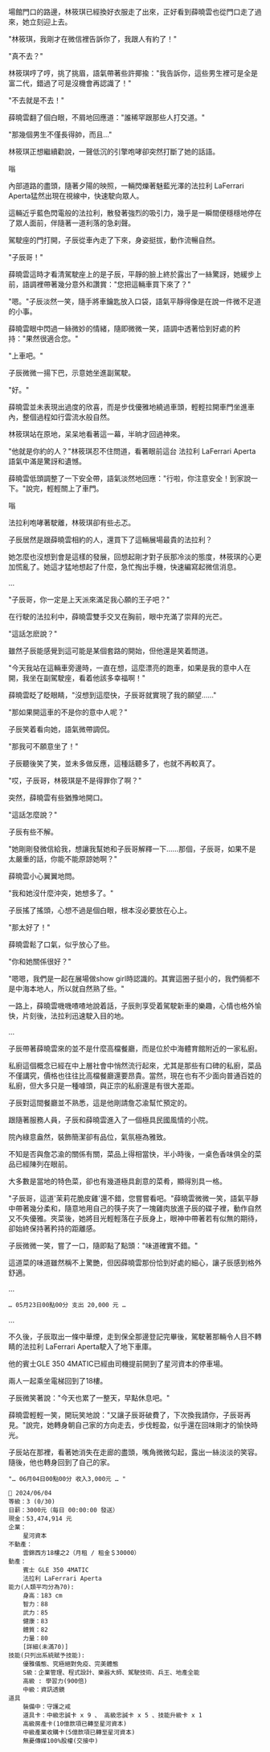 場館門口的路邊，林筱琪已經換好衣服走了出來，正好看到薛曉雲也從門口走了過來，她立刻迎上去。

"林筱琪，我剛才在微信裡告訴你了，我跟人有約了！"  

"真不去？"  

林筱琪哼了哼，挑了挑眉，語氣帶著些許揶揄："我告訴你，這些男生裡可是全是富二代，錯過了可是沒機會再認識了！"  

"不去就是不去！"  

薛曉雲翻了個白眼，不屑地回應道："誰稀罕跟那些人打交道。"  

"那幾個男生不僅長得帥，而且…"  

林筱琪正想繼續勸說，一聲低沉的引擎咆哮卻突然打斷了她的話語。

嗡  

內部道路的盡頭，隨著夕陽的映照，一輛閃爍著魅藍光澤的法拉利 LaFerrari Aperta猛然出現在視線中，快速駛向眾人。  

這輛近乎藍色閃電般的法拉利，散發著強烈的吸引力，幾乎是一瞬間便穩穩地停在了眾人面前，伴隨著一道利落的急刹聲。

駕駛座的門打開，子辰從車內走了下來，身姿挺拔，動作流暢自然。  

"子辰哥！"  

薛曉雲這時才看清駕駛座上的是子辰，平靜的臉上終於露出了一絲驚訝，她緩步上前，語調裡帶著幾分意外和讚賞："您把這輛車買下來了？"  

"嗯。"子辰淡然一笑，隨手將車鑰匙放入口袋，語氣平靜得像是在說一件微不足道的小事。  

薛曉雲眼中閃過一絲微妙的情緒，隨即微微一笑，語調中透著恰到好處的矜持："果然很適合您。"  

"上車吧。"  

子辰微微一揚下巴，示意她坐進副駕駛。  

"好。"  

薛曉雲並未表現出過度的欣喜，而是步伐優雅地繞過車頭，輕輕拉開車門坐進車內，整個過程如行雲流水般自然。  

林筱琪站在原地，呆呆地看著這一幕，半晌才回過神來。  

"他就是你約的人？"林筱琪忍不住問道，看著眼前這台 法拉利 LaFerrari Aperta 語氣中滿是驚訝和遺憾。  

薛曉雲低頭調整了一下安全帶，語氣淡然地回應："行啦，你注意安全！到家說一下。"說完，輕輕關上了車門。

嗡  

法拉利咆哮著駛離，林筱琪卻有些忐忑。  

子辰居然是跟薛曉雲相約的人，還買下了這輛展場最貴的法拉利？  

她怎麼也沒想到會是這樣的發展，回想起剛才對子辰那冷淡的態度，林筱琪的心更加慌亂了。她這才猛地想起了什麼，急忙掏出手機，快速編寫起微信消息。

...

"子辰哥，你一定是上天派來滿足我心願的王子吧？"

在行駛的法拉利中，薛曉雲雙手交叉在胸前，眼中充滿了崇拜的光芒。

"這話怎麽說？"

雖然子辰能感覺到這可能是某個套路的開始，但他還是笑着問道。

"今天我站在這輛車旁邊時，一直在想，這麼漂亮的跑車，如果是我的意中人在開，我坐在副駕駛座，看着他該多幸福啊！"

薛曉雲眨了眨眼睛，"沒想到這麼快，子辰哥就實現了我的願望……"

"那如果開這車的不是你的意中人呢？"

子辰笑着看向她，語氣微帶調侃。

"那我可不願意坐了！"

子辰聽後笑了笑，並未多做反應，這種話聽多了，也就不再較真了。

"哎，子辰哥，林筱琪是不是得罪你了啊？"

突然，薛曉雲有些猶豫地開口。

"這話怎麼說？"

子辰有些不解。

"她剛剛發微信給我，想讓我幫她和子辰哥解釋一下……那個，子辰哥，如果不是太嚴重的話，你能不能原諒她啊？"

薛曉雲小心翼翼地問。

"我和她沒什麼沖突，她想多了。" 

子辰搖了搖頭，心想不過是個白眼，根本沒必要放在心上。

"那太好了！"

薛曉雲鬆了口氣，似乎放心了些。

"你和她關係很好？"

"嗯嗯，我們是一起在展場做show girl時認識的。其實這圈子挺小的，我們倆都不是中海本地人，所以就自然熟了些。"

一路上，薛曉雲嘰嘰喳喳地說着話，子辰則享受着駕駛新車的樂趣，心情也格外愉快，片刻後，法拉利迅速駛入目的地。

...

子辰帶著薛曉雲來的並不是什麼高檔餐廳，而是位於中海體育館附近的一家私廚。

私廚這個概念已經在中上層社會中悄然流行起來，尤其是那些有口碑的私廚，菜品不僅講究，價格也往往比高檔餐廳還要昂貴。當然，現在也有不少面向普通百姓的私廚，但大多只是一種噱頭，與正宗的私廚還是有很大差距。

子辰對這間餐廳並不熟悉，這是他剛請詹芯渝幫忙預定的。

跟隨著服務人員，子辰和薛曉雲進入了一個極具民國風情的小院。

院內綠意盎然，裝飾簡潔卻有品位，氣氛極為雅致。

不知是否與詹芯渝的關係有關，菜品上得相當快，半小時後，一桌色香味俱全的菜品已經陳列在眼前。

大多數是當地的特色菜，卻也有幾道極具創意的菜肴，顯得別具一格。

"子辰哥，這道'茉莉花脆皮雞'還不錯，您嘗嘗看吧。"薛曉雲微微一笑，語氣平靜中帶著幾分柔和，隨意地用自己的筷子夾了一塊雞肉放進子辰的碟子裡，動作自然又不失優雅。夾菜後，她將目光輕輕落在子辰身上，眼神中帶著若有似無的期待，卻始終保持著矜持的距離感。

子辰微微一笑，嘗了一口，隨即點了點頭："味道確實不錯。"

這道菜的味道雖然稱不上驚艷，但因薛曉雲那份恰到好處的細心，讓子辰感到格外舒適。

...

`… 05月23日00點00分 支出 20,000 元 …`

...

不久後，子辰取出一條中華煙，走到保全那邊登記完畢後，駕駛著那輛令人目不轉睛的法拉利 LaFerrari Aperta駛入了地下車庫。

他的賓士GLE 350 4MATIC已經由司機提前開到了星河資本的停車場。

兩人一起乘坐電梯回到了18樓。

子辰微笑著說："今天也累了一整天，早點休息吧。"

薛曉雲輕輕一笑，開玩笑地說："又讓子辰哥破費了，下次換我請你，子辰哥再見。"說完，她轉身朝自己家的方向走去，步伐輕盈，似乎還在回味剛才的愉快時光。

子辰站在那裡，看著她消失在走廊的盡頭，嘴角微微勾起，露出一絲淡淡的笑容。隨後，他也轉身回到了自己的家。

`"… 06月04日00點00分 收入3,000元 … "`

```
📰 2024/06/04
等級：3 (0/30)
日薪：3000元（每日 00:00:00 發送）
現金：53,474,914 元
企業：
    星河資本
不動產：
    雲錦西方18樓之2（月租 / 租金＄30000）
動產：
    賓士 GLE 350 4MATIC
    法拉利 LaFerrari Aperta
能力(人類平均分為70):
    身高：183 cm
    智力：88
    武力：85
    健康：83
    體質：82
    力量：80
    [詳細(未滿70)]
技能(只列出系統賦予技能):
    優雅儀態、究極絕對免疫、完美體態
    S級：企業管理、程式設計、樂器大師、駕駛技術、兵王、地產全能
    高級 : 學習力(900倍)
    中級：資訊透鏡
道具
    裝備中：守護之戒
    道具卡：中級忠誠卡 x 9 、 高級忠誠卡 x 5 、技能升級卡 x 1
    高級房產卡(10億款項已轉至星河資本)
    中級產業收購卡(5億款項已轉至星河資本)
    無憂傳媒100%股權(交接中)
```